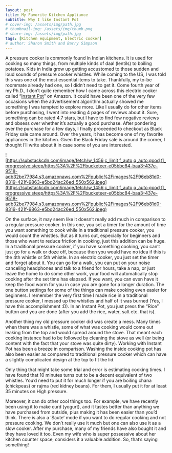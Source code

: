 ```yaml
---
layout: post
title: My Favorite Kitchen Appliance
subtitle: Why I like Instant Pot
# cover-img: /assets/img/path.jpg
# thumbnail-img: /assets/img/thumb.png
# share-img: /assets/img/path.jpg
tags: [Kitchen equipment, Electric cooker]
# author: Sharon Smith and Barry Simpson
---
```


<!-- # My favorite appliance in kitchen

Published: No
Stage: Published
Tags: What tools are helpful to use? -->

A pressure cooker is commonly found in Indian kitchens. It is used for cooking so many things, from multiple kinds of daal (lentils) to boiling potatoes. Kids in India grow up getting accustomed to those sudden and loud sounds of pressure cooker whistles. While coming to the US, I was told this was one of the most essential items to take. Thankfully, my to-be roommate already had one, so I didn’t need to get it. Come fourth year of my Ph.D., I don’t quite remember how I came across this electric cooker called “[Instant Pot](https://www.amazon.com/Instant-Pot-Multi-Use-Programmable-Pressure/dp/B00FLYWNYQ/ref=sr_1_4?crid=1UGEAQ2IHFJAM&keywords=instant%2Bpot&qid=1668467042&sprefix=instant%2Bpot%2Caps%2C87&sr=8-4&th=1)” on Amazon. It could have been one of the very few occasions when the advertisement algorithm actually showed me something I was tempted to explore more. Like I usually do for other items before purchasing, I went into reading 4 pages of reviews about it. Sure, something can be rated 4.7 stars, but I have to find few negative reviews and obsess over whether it’s actually a good purchase. After pondering over the purchase for a few days, I finally proceeded to checkout as Black Friday sale came around. Over the years, it has become one of my favorite appliances in the kitchen. Given the Black Friday sale is around the corner, I thought I’ll write about it in case some of you are interested.

![https://substackcdn.com/image/fetch/w_1456,c_limit,f_auto,q_auto:good,fl_progressive:steep/https%3A%2F%2Fbucketeer-e05bbc84-baa3-437e-9518-adb32be77984.s3.amazonaws.com%2Fpublic%2Fimages%2F96eb81d0-8319-421f-9863-e5bd24ac26ed_550x562.jpeg](https://substackcdn.com/image/fetch/w_1456,c_limit,f_auto,q_auto:good,fl_progressive:steep/https%3A%2F%2Fbucketeer-e05bbc84-baa3-437e-9518-adb32be77984.s3.amazonaws.com%2Fpublic%2Fimages%2F96eb81d0-8319-421f-9863-e5bd24ac26ed_550x562.jpeg)

On the surface, it may seem like it doesn’t really add much in comparison to a regular pressure cooker. In this one, you set a timer for the amount of time you want something to cook while in a traditional pressure cooker, you would count the whistles. But as it turns out, especially for beginners and those who want to reduce friction in cooking, just this addition can be huge. In a traditional pressure cooker, if you have something cooking, you can’t just go for a walk or doze off, because then you would have no idea if this is the 4th whistle or 5th whistle. In an electric cooker, you just set the timer and forget about it. You can go for a walk, you can put on your noise canceling headphones and talk to a friend for hours, take a nap, or just leave the home to do some other work, your food will automatically stop cooking after the set time has elapsed. If you want, you can even have it keep the food warm for you in case you are gone for a longer duration. The one button settings for some of the things can make cooking even easier for beginners. I remember the very first time I made rice in a traditional pressure cooker, I messed up the whistles and half of it was burned (Yes, I have this accomplishment :D). In an Instant Pot, you just press the “Rice” button and you are done (after you add the rice, water, salt etc. that is).

Another thing my old pressure cooker did was create a mess. Many times when there was a whistle, some of what was cooking would come out leaking from the top and would spread around the stove. That meant each cooking instance had to be followed by cleaning the stove as well (or being content with the fact that your stove was quite dirty). Working with Instant Pot has been a breeze in comparison. Washing the inside cooking pot has also been easier as compared to traditional pressure cooker which can have a slightly complicated design at the top to fit the lid.

Only thing that might take some trial and error is estimating cooking times. I have found that 10 minutes turns out to be a decent equivalent of two whistles. You’d need to put it for much longer if you are boiling chana (chickpeas) or rajma (red kidney beans). For them, I usually put it for at least 35 minutes on High pressure.

Moreover, it can do other cool things too. For example, we have recently been using it to make curd (yogurt), and it tastes better than anything we have purchased from outside, plus making it has been easier than you’d think. There is also a ‘Saute’ mode if you want to do regular cooking and not pressure cooking. We don’t really use it much but one can also use it as a slow cooker. After my purchase, many of my friends have also bought it and they have loved it too. Even my wife who is super possessive about her kitchen counter space, considers it a valuable addition. So, that’s saying something!

<!-- ### Bookmarks of the week

**Movie:** I thoroughly enjoyed watching [Sita Ramam movie](https://www.youtube.com/watch?v=3UKsbXQUwqw&t=7s) (available on Hulu/Hotstar and Prime in different languages) , one of the best Indian movies I have seen in a while. It has a great story and some excellent storytelling. Highly recommend this one.

**Song:** It’s an old song but have been recently listening to [Sochenge Tumhe Pyaar](https://www.youtube.com/watch?v=yQVehG-E4tQ) a lot these days. Apart from the singing and lyrics, Rishi Kapoor’s expressions and Divya Bharti make the video worth watching too.

**Video:** [This video](https://www.youtube.com/shorts/4w3iMJkqmDg) of kids dancing on this song is just wow. It’s one of the best I have seen on this song, and their energy is so infectious, makes you want to dance too!

Until next time,

Sagar -->
